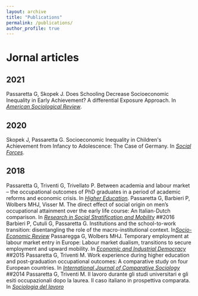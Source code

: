 ```yaml
---
layout: archive
title: "Publications"
permalink: /publications/
author_profile: true
---
```


# Jornal articles
## 2021
Passaretta G, Skopek J. Does Schooling Decrease Socioeconomic Inequality in Early Achievement? A differential Exposure Approach. In [_American Sociological Review_](https://journals.sagepub.com/home/asr).
## 2020
Skopek J, Passaretta G. Socioeconomic Inequality in Children's Achievement from Infancy to Adolescence: The Case of Germany.  In [_Social Forces_](https://academic.oup.com/sf/article/100/1/86/5924408?login=true).
## 2018
Passaretta G, Triventi G, Trivellato P. Between academia and labour market – the occupational outcomes of PhD graduates in a period of academic reforms and economic crisis.  In [_Higher Education_](https://link.springer.com/article/10.1007/s10734-018-0288-4).
Passaretta G, Barbieri P, Wolbers MHJ, Visser M. The direct effect of social origin on men’s occupational attainment over the early life course: An Italian-Dutch comparison. In [_Research in Social Stratification and Mobility_](https://www.sciencedirect.com/science/article/pii/S0276562417300859?via%3Dihub)
##2016
Barbieri P, Cutuli G, Passaretta G. Institutions and the school-to-work transition: disentangling the role of the macro-institutional context. In[_Socio-Economic Review_](https://academic.oup.com/ser/article/16/1/161/2890794)
Passaregga G, Wolbers MHJ. Temporary employment at labour market entry in Europe: Labour market dualism, transitions to secure employment and upward mobility. In [_Economic and Industrial Democracy_](https://journals.sagepub.com/doi/full/10.1177/0143831X16652946)
##2015
Passaretta G, Triventi M. Work experience during higher education and post-graduation occupational outcomes: A comparative study on four European countries. In [_International Journal of Comparative Sociology_](https://journals.sagepub.com/doi/10.1177/0020715215587772)
##2014
Passaretta G, Triventi M. Il lavoro durante gli studi universitari e gli esiti occupazionali dopo la laurea. Il caso italiano in prospettiva comparata. In [_Sociologia del lavoro_](https://www.francoangeli.it/riviste/Scheda_Rivista.aspx?IDArticolo=52659&idRivista=83) 


<!-- 






2015		

PAPERS IN OTHER REFEREED JOURNALS 
2014	


BOOKS
2020	L'esperienza conta?: Il lavoro durante gli studi universitari e gli esiti occupazionali dopo la laurea. Milano: Ledizioni LediPublishing.


REPORTS AND OTHER PUBLICATIONS
2019 	In de etalage: De directe invloed van sociale herkomst op statusverwerving in de eerste tien jaar na arbeidsmarktintrede in Nederland en Italië. Published in Mens en Maatschappij, 94(2), pp. 251 – 253 (with Barbieri P, Wolbers MHJ and M Visser).

2019	Integrative Report (WP1): Lessons and Policy Implications. ISOTIS Report (D 1.4), Trinity College Dublin. Report prepared for the European Commission (with J Rözer, J Skopek, T van Huizen and HG van de Werfhorst).

2018 	Roots and Development of Achievement Gaps. A Longitudinal Assessment in Selected European Countries (eds). ISOTIS Report (D 1.3), Trinity College Dublin. Report prepared for the European Commission (with J Skopek).

2018	A Longitudinal and Comparative Study on Achievement Inequality in Europe (with J Skopek). In: Passaretta G and J Skopek (eds), Roots and Development of Achievement Gaps. A Longitudinal Assessment in Selected European Countries, ISOTIS Report (D 1.3), Trinity College Dublin, pp. 4–17.

2018	From Birth to the End of Compulsory School – Social and Migration-related Achievement Inequality in a Stratified Education System (with J Skopek). In: Passaretta G and J Skopek (eds), Roots and Development of Achievement Gaps. A Longitudinal Assessment in Selected European Countries, ISOTIS Report (D 1.3), Trinity College Dublin, pp. 18–49.

2018	The Evolution of Social and Ethnic Inequalities in Cognitive Achievement from Preschool to Secondary Schooling in the UK (with J Skopek). In: Passaretta G and J Skopek (eds), Roots and Development of Achievement Gaps. A Longitudinal Assessment in Selected European Countries, ISOTIS Report (D 1.3), Trinity College Dublin, pp. 108–159.

2018	Lessons Learned from Five Countries: Summary and Policy Implications (with J Skopek). In: Passaretta G and J Skopek (eds), Roots and Development of Achievement Gaps. A Longitudinal Assessment in Selected European Countries, ISOTIS Report (D 1.3), Trinity College Dublin, pp. 173–179.




## Reports and others



<!--
This is your cheat sheet

Remember:

Pages_ contains the information that you want to show in your website for each "page": i.e: about.md
Data_ /navigation.yml contains the "layout" of your websites
HEADLINE

HEADLINE 2

HEADLINE 3

How to create a link?

We write [write here the word you want to be with the link](here the url)

write here to italic

write here to bold

This adds a circle before your phrase (item)
[whatever you write here would appear with underlined]
-->
